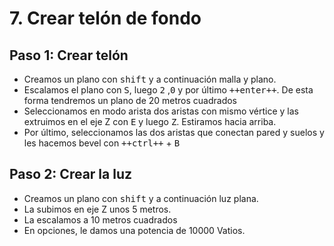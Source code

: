 # 7. Crear telón de fondo

## Paso 1: Crear telón

- Creamos un plano con <kbd>shift</kbd> y a continuación malla y plano.
- Escalamos el plano con <kbd>S</kbd>, luego <kbd>2</kbd> ,<kbd>0</kbd> y por último <kbd>++enter++</kbd>. De esta forma tendremos un plano de 20 metros cuadrados
- Seleccionamos en modo arista dos aristas con mismo vértice y las extruimos en el eje Z con <kbd>E</kbd> y luego <kbd>Z</kbd>. Estiramos hacia arriba.
- Por último, seleccionamos las dos aristas que conectan pared y suelos y les hacemos bevel con <kbd>++ctrl++</kbd> + <kbd>B</kbd>

## Paso 2: Crear la luz

- Creamos un plano con <kbd>shift</kbd> y a continuación luz plana.
- La subimos en eje Z unos 5 metros.
- La escalamos a 10 metros cuadrados
- En opciones, le damos una potencia de 10000 Vatios.
